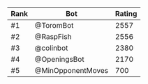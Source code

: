 Rank|Bot|Rating
---|---|---
#1|@ToromBot|2557
#2|@RaspFish|2556
#3|@colinbot|2380
#4|@OpeningsBot|2170
#5|@MinOpponentMoves|700
